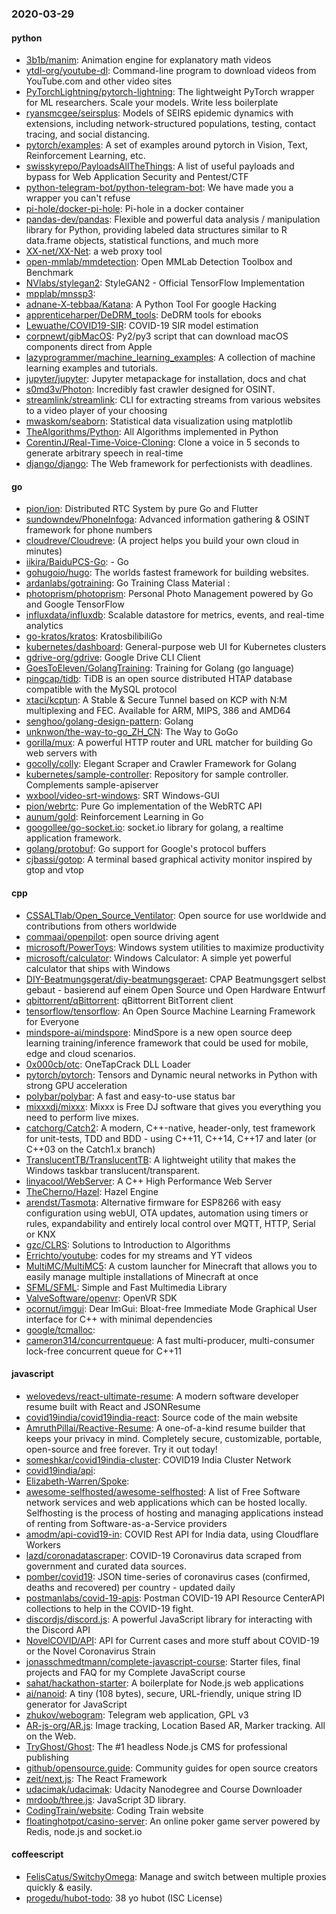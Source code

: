 ### 2020-03-29

#### python
* [3b1b/manim](https://github.com/3b1b/manim): Animation engine for explanatory math videos
* [ytdl-org/youtube-dl](https://github.com/ytdl-org/youtube-dl): Command-line program to download videos from YouTube.com and other video sites
* [PyTorchLightning/pytorch-lightning](https://github.com/PyTorchLightning/pytorch-lightning): The lightweight PyTorch wrapper for ML researchers. Scale your models. Write less boilerplate
* [ryansmcgee/seirsplus](https://github.com/ryansmcgee/seirsplus): Models of SEIRS epidemic dynamics with extensions, including network-structured populations, testing, contact tracing, and social distancing.
* [pytorch/examples](https://github.com/pytorch/examples): A set of examples around pytorch in Vision, Text, Reinforcement Learning, etc.
* [swisskyrepo/PayloadsAllTheThings](https://github.com/swisskyrepo/PayloadsAllTheThings): A list of useful payloads and bypass for Web Application Security and Pentest/CTF
* [python-telegram-bot/python-telegram-bot](https://github.com/python-telegram-bot/python-telegram-bot): We have made you a wrapper you can't refuse
* [pi-hole/docker-pi-hole](https://github.com/pi-hole/docker-pi-hole): Pi-hole in a docker container
* [pandas-dev/pandas](https://github.com/pandas-dev/pandas): Flexible and powerful data analysis / manipulation library for Python, providing labeled data structures similar to R data.frame objects, statistical functions, and much more
* [XX-net/XX-Net](https://github.com/XX-net/XX-Net): a web proxy tool
* [open-mmlab/mmdetection](https://github.com/open-mmlab/mmdetection): Open MMLab Detection Toolbox and Benchmark
* [NVlabs/stylegan2](https://github.com/NVlabs/stylegan2): StyleGAN2 - Official TensorFlow Implementation
* [mpplab/mnssp3](https://github.com/mpplab/mnssp3): 
* [adnane-X-tebbaa/Katana](https://github.com/adnane-X-tebbaa/Katana): A Python Tool For google Hacking
* [apprenticeharper/DeDRM_tools](https://github.com/apprenticeharper/DeDRM_tools): DeDRM tools for ebooks
* [Lewuathe/COVID19-SIR](https://github.com/Lewuathe/COVID19-SIR): COVID-19 SIR model estimation
* [corpnewt/gibMacOS](https://github.com/corpnewt/gibMacOS): Py2/py3 script that can download macOS components direct from Apple
* [lazyprogrammer/machine_learning_examples](https://github.com/lazyprogrammer/machine_learning_examples): A collection of machine learning examples and tutorials.
* [jupyter/jupyter](https://github.com/jupyter/jupyter): Jupyter metapackage for installation, docs and chat
* [s0md3v/Photon](https://github.com/s0md3v/Photon): Incredibly fast crawler designed for OSINT.
* [streamlink/streamlink](https://github.com/streamlink/streamlink): CLI for extracting streams from various websites to a video player of your choosing
* [mwaskom/seaborn](https://github.com/mwaskom/seaborn): Statistical data visualization using matplotlib
* [TheAlgorithms/Python](https://github.com/TheAlgorithms/Python): All Algorithms implemented in Python
* [CorentinJ/Real-Time-Voice-Cloning](https://github.com/CorentinJ/Real-Time-Voice-Cloning): Clone a voice in 5 seconds to generate arbitrary speech in real-time
* [django/django](https://github.com/django/django): The Web framework for perfectionists with deadlines.

#### go
* [pion/ion](https://github.com/pion/ion): Distributed RTC System by pure Go and Flutter
* [sundowndev/PhoneInfoga](https://github.com/sundowndev/PhoneInfoga): Advanced information gathering & OSINT framework for phone numbers
* [cloudreve/Cloudreve](https://github.com/cloudreve/Cloudreve):  (A project helps you build your own cloud in minutes)
* [iikira/BaiduPCS-Go](https://github.com/iikira/BaiduPCS-Go):  - Go
* [gohugoio/hugo](https://github.com/gohugoio/hugo): The worlds fastest framework for building websites.
* [ardanlabs/gotraining](https://github.com/ardanlabs/gotraining): Go Training Class Material :
* [photoprism/photoprism](https://github.com/photoprism/photoprism): Personal Photo Management powered by Go and Google TensorFlow
* [influxdata/influxdb](https://github.com/influxdata/influxdb): Scalable datastore for metrics, events, and real-time analytics
* [go-kratos/kratos](https://github.com/go-kratos/kratos): KratosbilibiliGo
* [kubernetes/dashboard](https://github.com/kubernetes/dashboard): General-purpose web UI for Kubernetes clusters
* [gdrive-org/gdrive](https://github.com/gdrive-org/gdrive): Google Drive CLI Client
* [GoesToEleven/GolangTraining](https://github.com/GoesToEleven/GolangTraining): Training for Golang (go language)
* [pingcap/tidb](https://github.com/pingcap/tidb): TiDB is an open source distributed HTAP database compatible with the MySQL protocol
* [xtaci/kcptun](https://github.com/xtaci/kcptun): A Stable & Secure Tunnel based on KCP with N:M multiplexing and FEC. Available for ARM, MIPS, 386 and AMD64
* [senghoo/golang-design-pattern](https://github.com/senghoo/golang-design-pattern):  Golang
* [unknwon/the-way-to-go_ZH_CN](https://github.com/unknwon/the-way-to-go_ZH_CN): The Way to GoGo 
* [gorilla/mux](https://github.com/gorilla/mux): A powerful HTTP router and URL matcher for building Go web servers with 
* [gocolly/colly](https://github.com/gocolly/colly): Elegant Scraper and Crawler Framework for Golang
* [kubernetes/sample-controller](https://github.com/kubernetes/sample-controller): Repository for sample controller. Complements sample-apiserver
* [wxbool/video-srt-windows](https://github.com/wxbool/video-srt-windows): SRT Windows-GUI 
* [pion/webrtc](https://github.com/pion/webrtc): Pure Go implementation of the WebRTC API
* [aunum/gold](https://github.com/aunum/gold): Reinforcement Learning in Go
* [googollee/go-socket.io](https://github.com/googollee/go-socket.io): socket.io library for golang, a realtime application framework.
* [golang/protobuf](https://github.com/golang/protobuf): Go support for Google's protocol buffers
* [cjbassi/gotop](https://github.com/cjbassi/gotop): A terminal based graphical activity monitor inspired by gtop and vtop

#### cpp
* [CSSALTlab/Open_Source_Ventilator](https://github.com/CSSALTlab/Open_Source_Ventilator): Open source for use worldwide and contributions from others worldwide
* [commaai/openpilot](https://github.com/commaai/openpilot): open source driving agent
* [microsoft/PowerToys](https://github.com/microsoft/PowerToys): Windows system utilities to maximize productivity
* [microsoft/calculator](https://github.com/microsoft/calculator): Windows Calculator: A simple yet powerful calculator that ships with Windows
* [DIY-Beatmungsgerat/diy-beatmungsgeraet](https://github.com/DIY-Beatmungsgerat/diy-beatmungsgeraet): CPAP Beatmungsgert selbst gebaut - basierend auf einem Open Source und Open Hardware Entwurf
* [qbittorrent/qBittorrent](https://github.com/qbittorrent/qBittorrent): qBittorrent BitTorrent client
* [tensorflow/tensorflow](https://github.com/tensorflow/tensorflow): An Open Source Machine Learning Framework for Everyone
* [mindspore-ai/mindspore](https://github.com/mindspore-ai/mindspore): MindSpore is a new open source deep learning training/inference framework that could be used for mobile, edge and cloud scenarios.
* [0x000cb/otc](https://github.com/0x000cb/otc): OneTapCrack DLL Loader
* [pytorch/pytorch](https://github.com/pytorch/pytorch): Tensors and Dynamic neural networks in Python with strong GPU acceleration
* [polybar/polybar](https://github.com/polybar/polybar): A fast and easy-to-use status bar
* [mixxxdj/mixxx](https://github.com/mixxxdj/mixxx): Mixxx is Free DJ software that gives you everything you need to perform live mixes.
* [catchorg/Catch2](https://github.com/catchorg/Catch2): A modern, C++-native, header-only, test framework for unit-tests, TDD and BDD - using C++11, C++14, C++17 and later (or C++03 on the Catch1.x branch)
* [TranslucentTB/TranslucentTB](https://github.com/TranslucentTB/TranslucentTB): A lightweight utility that makes the Windows taskbar translucent/transparent.
* [linyacool/WebServer](https://github.com/linyacool/WebServer): A C++ High Performance Web Server
* [TheCherno/Hazel](https://github.com/TheCherno/Hazel): Hazel Engine
* [arendst/Tasmota](https://github.com/arendst/Tasmota): Alternative firmware for ESP8266 with easy configuration using webUI, OTA updates, automation using timers or rules, expandability and entirely local control over MQTT, HTTP, Serial or KNX
* [gzc/CLRS](https://github.com/gzc/CLRS): Solutions to Introduction to Algorithms
* [Errichto/youtube](https://github.com/Errichto/youtube): codes for my streams and YT videos
* [MultiMC/MultiMC5](https://github.com/MultiMC/MultiMC5): A custom launcher for Minecraft that allows you to easily manage multiple installations of Minecraft at once
* [SFML/SFML](https://github.com/SFML/SFML): Simple and Fast Multimedia Library
* [ValveSoftware/openvr](https://github.com/ValveSoftware/openvr): OpenVR SDK
* [ocornut/imgui](https://github.com/ocornut/imgui): Dear ImGui: Bloat-free Immediate Mode Graphical User interface for C++ with minimal dependencies
* [google/tcmalloc](https://github.com/google/tcmalloc): 
* [cameron314/concurrentqueue](https://github.com/cameron314/concurrentqueue): A fast multi-producer, multi-consumer lock-free concurrent queue for C++11

#### javascript
* [welovedevs/react-ultimate-resume](https://github.com/welovedevs/react-ultimate-resume):   A modern software developer resume built with React and JSONResume
* [covid19india/covid19india-react](https://github.com/covid19india/covid19india-react):  Source code of the main website
* [AmruthPillai/Reactive-Resume](https://github.com/AmruthPillai/Reactive-Resume): A one-of-a-kind resume builder that keeps your privacy in mind. Completely secure, customizable, portable, open-source and free forever. Try it out today!
* [someshkar/covid19india-cluster](https://github.com/someshkar/covid19india-cluster):  COVID19 India Cluster Network
* [covid19india/api](https://github.com/covid19india/api): 
* [Elizabeth-Warren/Spoke](https://github.com/Elizabeth-Warren/Spoke): 
* [awesome-selfhosted/awesome-selfhosted](https://github.com/awesome-selfhosted/awesome-selfhosted): A list of Free Software network services and web applications which can be hosted locally. Selfhosting is the process of hosting and managing applications instead of renting from Software-as-a-Service providers
* [amodm/api-covid19-in](https://github.com/amodm/api-covid19-in): COVID Rest API for India data, using Cloudflare Workers
* [lazd/coronadatascraper](https://github.com/lazd/coronadatascraper): COVID-19 Coronavirus data scraped from government and curated data sources.
* [pomber/covid19](https://github.com/pomber/covid19): JSON time-series of coronavirus cases (confirmed, deaths and recovered) per country - updated daily
* [postmanlabs/covid-19-apis](https://github.com/postmanlabs/covid-19-apis): Postman COVID-19 API Resource CenterAPI collections to help in the COVID-19 fight.
* [discordjs/discord.js](https://github.com/discordjs/discord.js): A powerful JavaScript library for interacting with the Discord API
* [NovelCOVID/API](https://github.com/NovelCOVID/API): API for Current cases and more stuff about COVID-19 or the Novel Coronavirus Strain
* [jonasschmedtmann/complete-javascript-course](https://github.com/jonasschmedtmann/complete-javascript-course): Starter files, final projects and FAQ for my Complete JavaScript course
* [sahat/hackathon-starter](https://github.com/sahat/hackathon-starter): A boilerplate for Node.js web applications
* [ai/nanoid](https://github.com/ai/nanoid): A tiny (108 bytes), secure, URL-friendly, unique string ID generator for JavaScript
* [zhukov/webogram](https://github.com/zhukov/webogram): Telegram web application, GPL v3
* [AR-js-org/AR.js](https://github.com/AR-js-org/AR.js): Image tracking, Location Based AR, Marker tracking. All on the Web.
* [TryGhost/Ghost](https://github.com/TryGhost/Ghost):  The #1 headless Node.js CMS for professional publishing
* [github/opensource.guide](https://github.com/github/opensource.guide):  Community guides for open source creators
* [zeit/next.js](https://github.com/zeit/next.js): The React Framework
* [udacimak/udacimak](https://github.com/udacimak/udacimak): Udacity Nanodegree and Course Downloader
* [mrdoob/three.js](https://github.com/mrdoob/three.js): JavaScript 3D library.
* [CodingTrain/website](https://github.com/CodingTrain/website): Coding Train website
* [floatinghotpot/casino-server](https://github.com/floatinghotpot/casino-server):  An online poker game server powered by Redis, node.js and socket.io

#### coffeescript
* [FelisCatus/SwitchyOmega](https://github.com/FelisCatus/SwitchyOmega): Manage and switch between multiple proxies quickly & easily.
* [progedu/hubot-todo](https://github.com/progedu/hubot-todo): 38 yo hubot  (ISC License)
